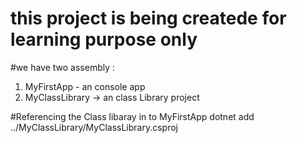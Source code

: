 # this project is being createde for learning purpose only


#we have two assembly :
1. MyFirstApp - an console app
2. MyClassLibrary -> an class Library project

#Referencing the Class libaray in to MyFirstApp 
dotnet add ../MyClassLibrary/MyClassLibrary.csproj